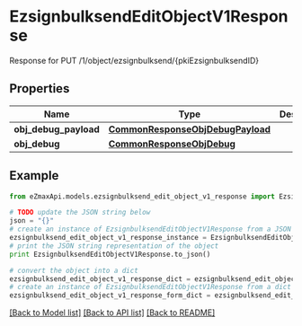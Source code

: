 # EzsignbulksendEditObjectV1Response

Response for PUT /1/object/ezsignbulksend/{pkiEzsignbulksendID}

## Properties
Name | Type | Description | Notes
------------ | ------------- | ------------- | -------------
**obj_debug_payload** | [**CommonResponseObjDebugPayload**](CommonResponseObjDebugPayload.md) |  | 
**obj_debug** | [**CommonResponseObjDebug**](CommonResponseObjDebug.md) |  | [optional] 

## Example

```python
from eZmaxApi.models.ezsignbulksend_edit_object_v1_response import EzsignbulksendEditObjectV1Response

# TODO update the JSON string below
json = "{}"
# create an instance of EzsignbulksendEditObjectV1Response from a JSON string
ezsignbulksend_edit_object_v1_response_instance = EzsignbulksendEditObjectV1Response.from_json(json)
# print the JSON string representation of the object
print EzsignbulksendEditObjectV1Response.to_json()

# convert the object into a dict
ezsignbulksend_edit_object_v1_response_dict = ezsignbulksend_edit_object_v1_response_instance.to_dict()
# create an instance of EzsignbulksendEditObjectV1Response from a dict
ezsignbulksend_edit_object_v1_response_form_dict = ezsignbulksend_edit_object_v1_response.from_dict(ezsignbulksend_edit_object_v1_response_dict)
```
[[Back to Model list]](../README.md#documentation-for-models) [[Back to API list]](../README.md#documentation-for-api-endpoints) [[Back to README]](../README.md)


